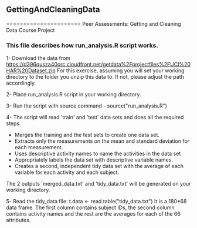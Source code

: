 ## GettingAndCleaningData
======================
Peer Assessments: Getting and Cleaning Data Course Project

### This file describes how run_analysis.R script works.

1-  Download the data from
https://d396qusza40orc.cloudfront.net/getdata%2Fprojectfiles%2FUCI%20HAR%20Dataset.zip
For this exercise, assuming you will set your working directory to the folder you unzip this data to.
If not, please adjust the path accordingly.

2- Place run_analysis.R script in your working directory.

3- Run the script with source command - source("run_analysis.R")

4- The script will read 'train' and 'test' data sets and does all the required steps.
* Merges the training and the test sets to create one data set.
* Extracts only the measurements on the mean and standard deviation for each measurement. 
* Uses descriptive activity names to name the activities in the data set
* Appropriately labels the data set with descriptive variable names. 
* Creates a second, independent tidy data set with the average of each variable for each activity and each subject. 

The 2 outputs 'merged_data.txt' and 'tidy_data.txt' will be generated on your working directory.

5- Read the tidy_data file: t.data <- read.table("tidy_data.txt")
It is a 180*68 data frame. The first column contains subject IDs, the second column contains activity names and the rest are the averages for each of the 66 attributes.
